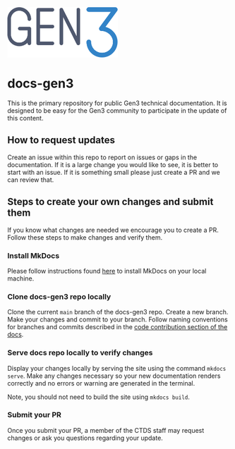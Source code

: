 <img src="docs/img/gen3-blue-dark.png" width=250px>

# docs-gen3
This is the primary repository for public Gen3 technical documentation.  It is designed to be easy for the Gen3 community to participate in the update of this content.  

## How to request updates
Create an issue within this repo to report on issues or gaps in the documentation.  If it is a large change you would like to see, it is better to start with an issue.  If it is something small please just create a PR and we can review that.

## Steps to create your own changes and submit them

If you know what changes are needed we encourage you to create a PR.  Follow these steps to make changes and verify them.

### Install MkDocs

Please follow instructions found [here](https://www.mkdocs.org/user-guide/installation/) to install MkDocs on your local machine.

### Clone docs-gen3 repo locally

Clone the current `main` branch of the docs-gen3 repo. Create a new branch.  Make your changes and commit to your branch.  Follow naming conventions for branches and commits described in the [code contribution section of the docs](https://github.com/uc-cdis/docs-gen3/blob/Update-to-readme/docs/gen3-resources/developer-guide/contribute.md#naming-conventions).

### Serve docs repo locally to verify changes

Display your changes locally by serving the site using the command `mkdocs serve`.  Make any changes necessary so your new documentation renders correctly and no errors or warning are generated in the terminal.

Note, you should not need to build the site using `mkdocs build`.

### Submit your PR

Once you submit your PR, a member of the CTDS staff may request changes or ask you questions regarding your update.
